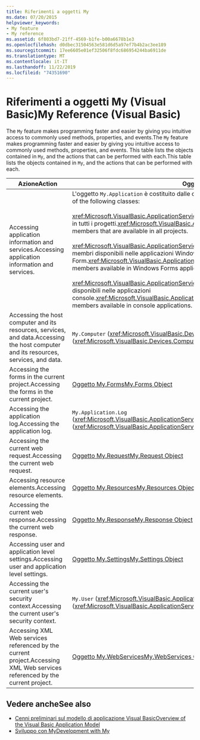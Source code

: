 ```yaml
---
title: Riferimenti a oggetti My
ms.date: 07/20/2015
helpviewer_keywords:
- My feature
- My reference
ms.assetid: 6f803bd7-21ff-4569-b1fe-b00a6678b1e3
ms.openlocfilehash: d0dbec31504563e581d6d5a97ef7b4b2ac3ee189
ms.sourcegitcommit: 17ee6605e01ef32506f8fdc686954244ba6911de
ms.translationtype: MT
ms.contentlocale: it-IT
ms.lasthandoff: 11/22/2019
ms.locfileid: "74351690"
---
```

# <a name="my-reference-visual-basic"></a><span data-ttu-id="b4ff6-102">Riferimenti a oggetti My (Visual Basic)</span><span class="sxs-lookup"><span data-stu-id="b4ff6-102">My Reference (Visual Basic)</span></span>
<span data-ttu-id="b4ff6-103">The `My` feature makes programming faster and easier by giving you intuitive access to commonly used methods, properties, and events.</span><span class="sxs-lookup"><span data-stu-id="b4ff6-103">The `My` feature makes programming faster and easier by giving you intuitive access to commonly used methods, properties, and events.</span></span> <span data-ttu-id="b4ff6-104">This table lists the objects contained in `My`, and the actions that can be performed with each.</span><span class="sxs-lookup"><span data-stu-id="b4ff6-104">This table lists the objects contained in `My`, and the actions that can be performed with each.</span></span>  
  
|<span data-ttu-id="b4ff6-105">**Azione**</span><span class="sxs-lookup"><span data-stu-id="b4ff6-105">**Action**</span></span>|<span data-ttu-id="b4ff6-106">**Oggetto**</span><span class="sxs-lookup"><span data-stu-id="b4ff6-106">**Object**</span></span>|  
|----------------|----------------|  
|<span data-ttu-id="b4ff6-107">Accessing application information and services.</span><span class="sxs-lookup"><span data-stu-id="b4ff6-107">Accessing application information and services.</span></span>|<span data-ttu-id="b4ff6-108">L'oggetto `My.Application` è costituito dalle classi seguenti:</span><span class="sxs-lookup"><span data-stu-id="b4ff6-108">The `My.Application` object consists of the following classes:</span></span><br /><br /> <span data-ttu-id="b4ff6-109"><xref:Microsoft.VisualBasic.ApplicationServices.ApplicationBase> specifica i membri disponibili in tutti i progetti.</span><span class="sxs-lookup"><span data-stu-id="b4ff6-109"><xref:Microsoft.VisualBasic.ApplicationServices.ApplicationBase> provides members that are available in all projects.</span></span><br /><br /> <span data-ttu-id="b4ff6-110"><xref:Microsoft.VisualBasic.ApplicationServices.WindowsFormsApplicationBase> specifica i membri disponibili nelle applicazioni Windows Form.</span><span class="sxs-lookup"><span data-stu-id="b4ff6-110"><xref:Microsoft.VisualBasic.ApplicationServices.WindowsFormsApplicationBase> provides members available in Windows Forms applications.</span></span><br /><br /> <span data-ttu-id="b4ff6-111"><xref:Microsoft.VisualBasic.ApplicationServices.ConsoleApplicationBase> specifica i membri disponibili nelle applicazioni console.</span><span class="sxs-lookup"><span data-stu-id="b4ff6-111"><xref:Microsoft.VisualBasic.ApplicationServices.ConsoleApplicationBase> provides members available in console applications.</span></span>|  
|<span data-ttu-id="b4ff6-112">Accessing the host computer and its resources, services, and data.</span><span class="sxs-lookup"><span data-stu-id="b4ff6-112">Accessing the host computer and its resources, services, and data.</span></span>|<span data-ttu-id="b4ff6-113">`My.Computer` (<xref:Microsoft.VisualBasic.Devices.Computer>)</span><span class="sxs-lookup"><span data-stu-id="b4ff6-113">`My.Computer` (<xref:Microsoft.VisualBasic.Devices.Computer>)</span></span>|  
|<span data-ttu-id="b4ff6-114">Accessing the forms in the current project.</span><span class="sxs-lookup"><span data-stu-id="b4ff6-114">Accessing the forms in the current project.</span></span>|[<span data-ttu-id="b4ff6-115">Oggetto My.Forms</span><span class="sxs-lookup"><span data-stu-id="b4ff6-115">My.Forms Object</span></span>](../../../visual-basic/language-reference/objects/my-forms-object.md)|  
|<span data-ttu-id="b4ff6-116">Accessing the application log.</span><span class="sxs-lookup"><span data-stu-id="b4ff6-116">Accessing the application log.</span></span>|<span data-ttu-id="b4ff6-117">`My.Application.Log` (<xref:Microsoft.VisualBasic.ApplicationServices.ApplicationBase.Log%2A>)</span><span class="sxs-lookup"><span data-stu-id="b4ff6-117">`My.Application.Log` (<xref:Microsoft.VisualBasic.ApplicationServices.ApplicationBase.Log%2A>)</span></span>|  
|<span data-ttu-id="b4ff6-118">Accessing the current web request.</span><span class="sxs-lookup"><span data-stu-id="b4ff6-118">Accessing the current web request.</span></span>|[<span data-ttu-id="b4ff6-119">Oggetto My.Request</span><span class="sxs-lookup"><span data-stu-id="b4ff6-119">My.Request Object</span></span>](../../../visual-basic/language-reference/objects/my-request-object.md)|  
|<span data-ttu-id="b4ff6-120">Accessing resource elements.</span><span class="sxs-lookup"><span data-stu-id="b4ff6-120">Accessing resource elements.</span></span>|[<span data-ttu-id="b4ff6-121">Oggetto My.Resources</span><span class="sxs-lookup"><span data-stu-id="b4ff6-121">My.Resources Object</span></span>](../../../visual-basic/language-reference/objects/my-resources-object.md)|  
|<span data-ttu-id="b4ff6-122">Accessing the current web response.</span><span class="sxs-lookup"><span data-stu-id="b4ff6-122">Accessing the current web response.</span></span>|[<span data-ttu-id="b4ff6-123">Oggetto My.Response</span><span class="sxs-lookup"><span data-stu-id="b4ff6-123">My.Response Object</span></span>](../../../visual-basic/language-reference/objects/my-response-object.md)|  
|<span data-ttu-id="b4ff6-124">Accessing user and application level settings.</span><span class="sxs-lookup"><span data-stu-id="b4ff6-124">Accessing user and application level settings.</span></span>|[<span data-ttu-id="b4ff6-125">Oggetto My.Settings</span><span class="sxs-lookup"><span data-stu-id="b4ff6-125">My.Settings Object</span></span>](../../../visual-basic/language-reference/objects/my-settings-object.md)|  
|<span data-ttu-id="b4ff6-126">Accessing the current user's security context.</span><span class="sxs-lookup"><span data-stu-id="b4ff6-126">Accessing the current user's security context.</span></span>|<span data-ttu-id="b4ff6-127">`My.User` (<xref:Microsoft.VisualBasic.ApplicationServices.User>)</span><span class="sxs-lookup"><span data-stu-id="b4ff6-127">`My.User` (<xref:Microsoft.VisualBasic.ApplicationServices.User>)</span></span>|  
|<span data-ttu-id="b4ff6-128">Accessing XML Web services referenced by the current project.</span><span class="sxs-lookup"><span data-stu-id="b4ff6-128">Accessing XML Web services referenced by the current project.</span></span>|[<span data-ttu-id="b4ff6-129">Oggetto My.WebServices</span><span class="sxs-lookup"><span data-stu-id="b4ff6-129">My.WebServices Object</span></span>](../../../visual-basic/language-reference/objects/my-webservices-object.md)|  
  
## <a name="see-also"></a><span data-ttu-id="b4ff6-130">Vedere anche</span><span class="sxs-lookup"><span data-stu-id="b4ff6-130">See also</span></span>

- [<span data-ttu-id="b4ff6-131">Cenni preliminari sul modello di applicazione Visual Basic</span><span class="sxs-lookup"><span data-stu-id="b4ff6-131">Overview of the Visual Basic Application Model</span></span>](../../../visual-basic/developing-apps/development-with-my/overview-of-the-visual-basic-application-model.md)
- [<span data-ttu-id="b4ff6-132">Sviluppo con My</span><span class="sxs-lookup"><span data-stu-id="b4ff6-132">Development with My</span></span>](../../../visual-basic/developing-apps/development-with-my/index.md)
